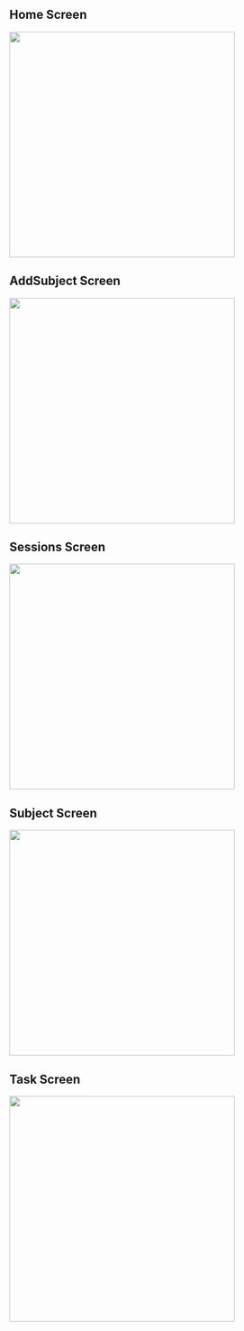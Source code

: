 ## Home Screen
<img src="home.png" width="400"/>

## AddSubject Screen
<img src="addsubject.png" width="400"/>

## Sessions Screen
<img src="sessions.png" width="400"/>

## Subject Screen
<img src="subject.png" width="400"/>

## Task Screen
<img src="task.png" width="400"/>
